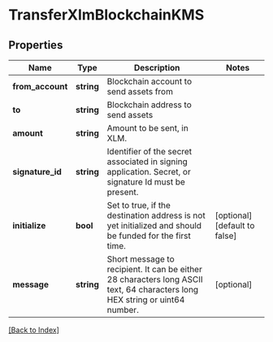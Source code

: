 # TransferXlmBlockchainKMS

## Properties

Name | Type | Description | Notes
------------ | ------------- | ------------- | -------------
**from_account** | **string** | Blockchain account to send assets from |
**to** | **string** | Blockchain address to send assets |
**amount** | **string** | Amount to be sent, in XLM. |
**signature_id** | **string** | Identifier of the secret associated in signing application. Secret, or signature Id must be present. |
**initialize** | **bool** | Set to true, if the destination address is not yet initialized and should be funded for the first time. | [optional] [default to false]
**message** | **string** | Short message to recipient. It can be either 28 characters long ASCII text, 64 characters long HEX string or uint64 number. | [optional]

[[Back to Index]](../index.md)
